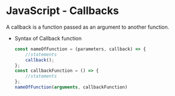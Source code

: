 # JavaScript - Callbacks

A callback is a function passed as an argument to another function.

* Syntax of Callback function
    ```javascript
    const nameOfFunction = (parameters, callback) => {
        //statements
        callback();
    };
    const callbackFunction = () => {
        //statements
    };
    nameOfFunction(arguments, callbackFunction)
    ```